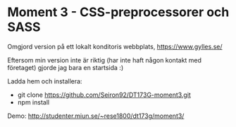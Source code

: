 # Moment 3 - CSS-preprocessorer och SASS

Omgjord version på ett lokalt konditoris webbplats, https://www.gylles.se/

Eftersom min version inte är riktig (har inte haft någon kontakt med företaget) gjorde jag bara en startsida :)

Ladda hem och installera:

* git clone https://github.com/Seiron92/DT173G-moment3.git
* npm install

Demo: http://studenter.miun.se/~rese1800/dt173g/moment3/